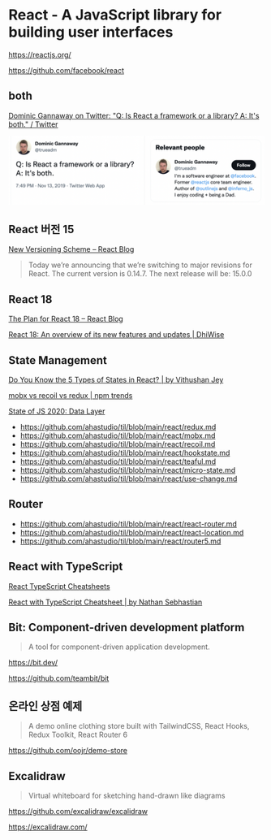 # React - A JavaScript library for building user interfaces

<https://reactjs.org/>

<https://github.com/facebook/react>

## both

[Dominic Gannaway on Twitter: "Q: Is React a framework or a library? A: It's both." / Twitter](https://twitter.com/trueadm/status/1194567962784653312)

![It's both](./images/react-is-both.png)

## React 버전 15

[New Versioning Scheme – React Blog](https://reactjs.org/blog/2016/02/19/new-versioning-scheme.html)

> Today we’re announcing that we’re switching to major revisions for React.
> The current version is 0.14.7. The next release will be: 15.0.0

## React 18

[The Plan for React 18 – React Blog](https://reactjs.org/blog/2021/06/08/the-plan-for-react-18.html)

[React 18: An overview of its new features and updates | DhiWise](https://medium.com/dhiwise/react-18-new-features-and-updates-2e608d862a6d)

## State Management

[Do You Know the 5 Types of States in React? | by Vithushan Jey](https://javascript.plainenglish.io/do-you-know-the-5-types-of-states-in-react-8734a04a5ffb)

[mobx vs recoil vs redux | npm trends](https://www.npmtrends.com/redux-vs-mobx-vs-recoil)

[State of JS 2020: Data Layer](https://2020.stateofjs.com/en-US/technologies/datalayer/)

- <https://github.com/ahastudio/til/blob/main/react/redux.md>
- <https://github.com/ahastudio/til/blob/main/react/mobx.md>
- <https://github.com/ahastudio/til/blob/main/react/recoil.md>
- <https://github.com/ahastudio/til/blob/main/react/hookstate.md>
- <https://github.com/ahastudio/til/blob/main/react/teaful.md>
- <https://github.com/ahastudio/til/blob/main/react/micro-state.md>
- <https://github.com/ahastudio/til/blob/main/react/use-change.md>

## Router

- <https://github.com/ahastudio/til/blob/main/react/react-router.md>
- <https://github.com/ahastudio/til/blob/main/react/react-location.md>
- <https://github.com/ahastudio/til/blob/main/react/router5.md>

## React with TypeScript

[React TypeScript Cheatsheets](https://react-typescript-cheatsheet.netlify.app/)

[React with TypeScript Cheatsheet | by Nathan Sebhastian](https://blog.bitsrc.io/react-with-typescript-cheatsheet-9dd891dc5bfe)

## Bit: Component-driven development platform

> A tool for component-driven application development.

<https://bit.dev/>

<https://github.com/teambit/bit>

## 온라인 상점 예제

> A demo online clothing store built with TailwindCSS, React Hooks,
> Redux Toolkit, React Router 6

<https://github.com/oojr/demo-store>

## Excalidraw

> Virtual whiteboard for sketching hand-drawn like diagrams

<https://github.com/excalidraw/excalidraw>

<https://excalidraw.com/>
